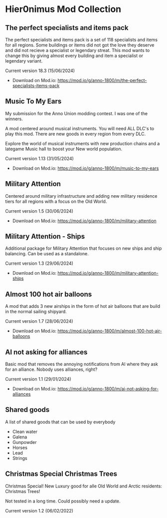 # Hier0nimus Mod Collection

## The perfect specialists and items pack

The perfect specialists and items pack is a set of 118 specialists and items for all regions. Some buildings or items did not got the love they deserve and did not recieve a specialist or legendary streat. This mod wants to change this by giving almost every building and item a specialist or legendary variant.

Current version 18.3 (15/06/2024)
- Download on Mod.io: https://mod.io/g/anno-1800/m/the-perfect-specialists-items-pack

## Music To My Ears

My submission for the Anno Union modding contest. I was one of the winners.

A mod centered around musical instruments.
You will need ALL DLC's to play this mod. There are new goods in every region from every DLC.

Explore the world of musical instruments with new production chains and a lategame Music hall to boost your New world population.

Current version 1.13 (31/05/2024)
- Download on Mod.io: https://mod.io/g/anno-1800/m/music-to-my-ears

## Military Attention

Centered around military infrastructure and adding new military residence tiers for all regions with a focus on the Old World.

Current version 1.5 (30/06/2024)
- Download on Mod.io: https://mod.io/g/anno-1800/m/military-attention

## Military Attention - Ships

Additional package for Military Attention that focuses on new ships and ship balancing. Can be used as a standalone.

Current version 1.3 (29/06/2024)
- Download on Mod.io: https://mod.io/g/anno-1800/m/military-attention-ships

## Almost 100 hot air balloons

A mod that adds 3 new airships in the form of hot air balloons that are build in the normal sailing shipyard.

Current version 1.7 (28/06/2024)
- Download on Mod.io: https://mod.io/g/anno-1800/m/almost-100-hot-air-balloons

## AI not asking for alliances

Basic mod that removes the annoying notifications from AI where they ask for an alliance. Nobody uses alliances, right?

Current version 1.1 (29/01/2024)
- Download on Mod.io: https://mod.io/g/anno-1800/m/ai-not-asking-for-alliances

## Shared goods

A list of shared goods that can be used by everybody
- Clean water
- Galena
- Gunpowder
- Horses
- Lead
- Strings

## Christmas Special Christmas Trees

Christmas Special! New Luxury good for alle Old World and Arctic residents: Christmas Trees!

Not tested in a long time. Could possibly need a update.

Current version 1.2 (06/02/2022)
